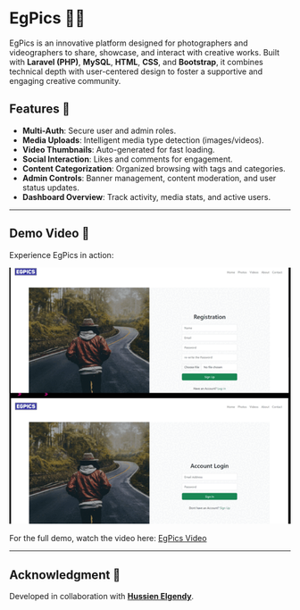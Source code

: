 # EgPics 📸🎥  
EgPics is an innovative platform designed for photographers and videographers to share, showcase, and interact with creative works. Built with **Laravel (PHP)**, **MySQL**, **HTML**, **CSS**, and **Bootstrap**, it combines technical depth with user-centered design to foster a supportive and engaging creative community.

## Features 🚀  
- **Multi-Auth**: Secure user and admin roles.  
- **Media Uploads**: Intelligent media type detection (images/videos).  
- **Video Thumbnails**: Auto-generated for fast loading.  
- **Social Interaction**: Likes and comments for engagement.  
- **Content Categorization**: Organized browsing with tags and categories.  
- **Admin Controls**: Banner management, content moderation, and user status updates.  
- **Dashboard Overview**: Track activity, media stats, and active users.

---

## Demo Video 🎥  
Experience EgPics in action:  

![EgPics Demo](demo.gif)

For the full demo, watch the video here: [EgPics Video](https://drive.google.com/file/d/your-file-id/view)

---

## Acknowledgment 🙌  
Developed in collaboration with **[Hussien Elgendy](https://github.com/HussienElgendy9)**.  
